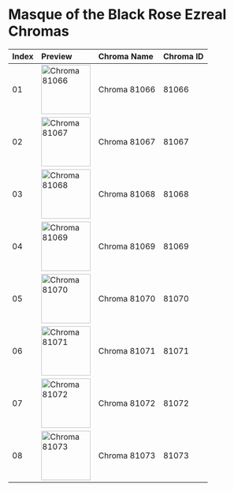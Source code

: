 # Masque of the Black Rose Ezreal Chromas

| Index | Preview | Chroma Name | Chroma ID |
|:---|:---|:---|:---|
| 01 | <img src='https://raw.communitydragon.org/latest/plugins/rcp-be-lol-game-data/global/default/v1/champion-chroma-images/81/81066.png' alt='Chroma 81066' width='100'> | Chroma 81066 | 81066 |
| 02 | <img src='https://raw.communitydragon.org/latest/plugins/rcp-be-lol-game-data/global/default/v1/champion-chroma-images/81/81067.png' alt='Chroma 81067' width='100'> | Chroma 81067 | 81067 |
| 03 | <img src='https://raw.communitydragon.org/latest/plugins/rcp-be-lol-game-data/global/default/v1/champion-chroma-images/81/81068.png' alt='Chroma 81068' width='100'> | Chroma 81068 | 81068 |
| 04 | <img src='https://raw.communitydragon.org/latest/plugins/rcp-be-lol-game-data/global/default/v1/champion-chroma-images/81/81069.png' alt='Chroma 81069' width='100'> | Chroma 81069 | 81069 |
| 05 | <img src='https://raw.communitydragon.org/latest/plugins/rcp-be-lol-game-data/global/default/v1/champion-chroma-images/81/81070.png' alt='Chroma 81070' width='100'> | Chroma 81070 | 81070 |
| 06 | <img src='https://raw.communitydragon.org/latest/plugins/rcp-be-lol-game-data/global/default/v1/champion-chroma-images/81/81071.png' alt='Chroma 81071' width='100'> | Chroma 81071 | 81071 |
| 07 | <img src='https://raw.communitydragon.org/latest/plugins/rcp-be-lol-game-data/global/default/v1/champion-chroma-images/81/81072.png' alt='Chroma 81072' width='100'> | Chroma 81072 | 81072 |
| 08 | <img src='https://raw.communitydragon.org/latest/plugins/rcp-be-lol-game-data/global/default/v1/champion-chroma-images/81/81073.png' alt='Chroma 81073' width='100'> | Chroma 81073 | 81073 |
